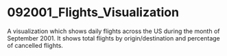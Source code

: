 # 092001_Flights_Visualization
A visualization which shows daily flights across the US during the month of September 2001. It shows total flights by origin/destination and percentage of cancelled flights.
